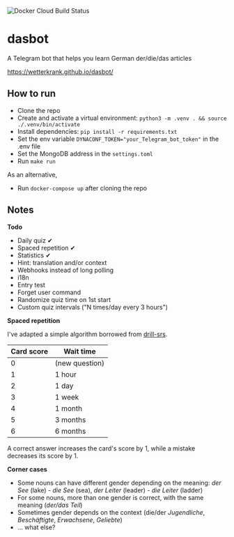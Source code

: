 ![Docker Cloud Build Status](https://img.shields.io/docker/cloud/build/wetterkrank/dasbot)

# dasbot
A Telegram bot that helps you learn German der/die/das articles

https://wetterkrank.github.io/dasbot/


## How to run
- Clone the repo
- Create and activate a virtual environment: `python3 -m .venv . && source ./.venv/bin/activate`
- Install dependencies: `pip install -r requirements.txt`
- Set the env variable `DYNACONF_TOKEN="your_Telegram_bot_token"` in the .env file
- Set the MongoDB address in the `settings.toml`
- Run `make run`

As an alternative,
- Run `docker-compose up` after cloning the repo

## Notes

**Todo**
- Daily quiz ✔
- Spaced repetition ✔
- Statistics ✔
- Hint: translation and/or context
- Webhooks instead of long polling
- i18n
- Entry test
- Forget user command
- Randomize quiz time on 1st start
- Custom quiz intervals ("N times/day every 3 hours")

**Spaced repetition**

I've adapted a simple algorithm borrowed from [drill-srs](https://github.com/rr-/drill).

Card score | Wait time
---------- | ---------
0          | (new question)
1          | 1 hour
2          | 1 day
3          | 1 week
4          | 1 month
5          | 3 months
6          | 6 months

A correct answer increases the card's score by 1, while a mistake decreases its score by 1.

**Сorner cases**
- Some nouns can have different gender depending on the meaning: *der See* (lake) - *die See* (sea), *der Leiter* (leader) - *die Leiter* (ladder)
- For some nouns, more than one gender is correct, with the same meaning (*der/das Teil*)
- Sometimes gender depends on the context (die/der *Jugendliche*, *Beschäftigte*, *Erwachsene*, *Geliebte*)
- ... what else?
